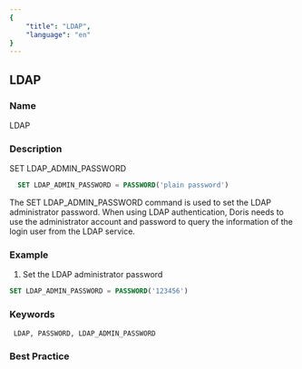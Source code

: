```yaml
---
{
    "title": "LDAP",
    "language": "en"
}
---
```


## LDAP

### Name

LDAP

### Description

SET LDAP_ADMIN_PASSWORD

```sql
  SET LDAP_ADMIN_PASSWORD = PASSWORD('plain password')
````

 The SET LDAP_ADMIN_PASSWORD command is used to set the LDAP administrator password. When using LDAP authentication, Doris needs to use the administrator account and password to query the information of the login user from the LDAP service.

### Example

1. Set the LDAP administrator password

```sql
SET LDAP_ADMIN_PASSWORD = PASSWORD('123456')
````

### Keywords

     LDAP, PASSWORD, LDAP_ADMIN_PASSWORD

### Best Practice
